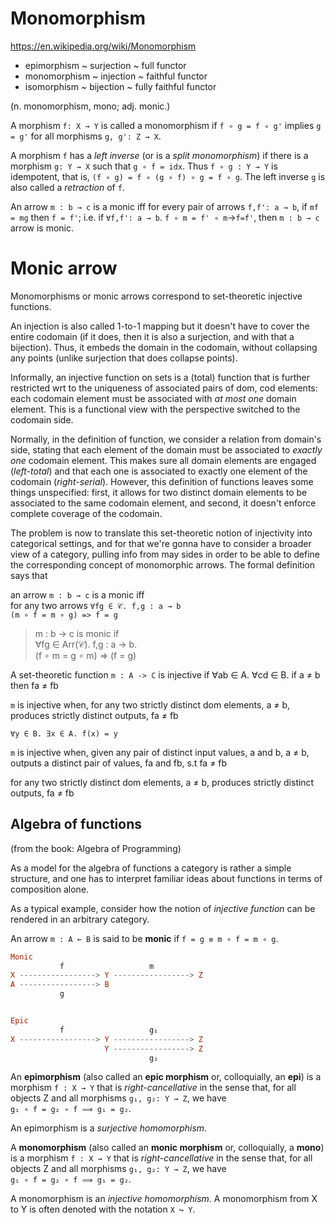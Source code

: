 # Monomorphism

https://en.wikipedia.org/wiki/Monomorphism

- epimorphism ~ surjection ~ full functor
- monomorphism ~ injection ~ faithful functor
- isomorphism ~ bijection ~ fully faithful functor


(n. monomorphism, mono; adj. monic.)

A morphism `f: X → Y` is called a monomorphism 
if `f ∘ g = f ∘ g'` implies `g = g'` 
for all morphisms `g, g': Z → X`.

A morphism `f` has a *left inverse* (or is a *split monomorphism*) if there is a morphism `g: Y → X` such that `g ∘ f = idx`. Thus `f ∘ g : Y → Y` is idempotent, that is, `(f ∘ g) = f ∘ (g ∘ f) ∘ g = f ∘ g`. The left inverse `g` is also called a *retraction* of `f`.

An arrow `m : b → c` is a monic iff for every pair of arrows `f,f': a → b`,
if `mf = mg` then `f = f'`; i.e. if `∀f,f': a → b`. `f ∘ m = f' ∘ m`->`f=f'`, then `m : b → c` arrow is monic.


# Monic arrow

Monomorphisms or monic arrows correspond to set-theoretic injective functions.

An injection is also called 1-to-1 mapping but it doesn't have to cover the entire codomain (if it does, then it is also a surjection, and with that a bijection). Thus, it embeds the domain in the codomain, without collapsing any points (unlike surjection that does collapse points).

Informally, an injective function on sets is a (total) function that is further restricted wrt to the uniqueness of associated pairs of dom, cod elements: each codomain element must be associated with *at most one* domain element. This is a functional view with the perspective switched to the codomain side.

Normally, in the definition of function, we consider a relation from domain's side, stating that each element of the domain must be associated to *exactly one* codomain element. This makes sure all domain elements are engaged (*left-total*) and that each one is associated to exactly one element of the codomain (*right-serial*). However, this definition of functions leaves some things unspecified: first, it allows for two distinct domain elements to be associated to the same codomain element, and second, it doesn't enforce complete coverage of the codomain.

The problem is now to translate this set-theoretic notion of injectivity into categorical settings, and for that we're gonna have to consider a broader view of a category, pulling info from may sides in order to be able to define the corresponding concept of monomorphic arrows. The formal definition says that

an arrow `m : b → c` is a monic iff     
for any two arrows `∀fg ∈ 𝒞. f,g : a → b`   
`(m ∘ f = m ∘ g) => f = g`

> m : b → c is monic if     
> ∀fg ∈ Arr(𝒞). f,g : a → b.      
> (f ∘ m = g ∘ m) => (f = g)









A set-theoretic function 
`m : A -> C` is injective if 
∀ab ∈ A. ∀cd ∈ B.
if
a ≠ b
then
fa ≠ fb

`m` is injective when, 
for any two 
strictly distinct 
dom elements, a ≠ b,
produces strictly distinct 
outputs, fa ≠ fb


`∀y ∈ B. ∃x ∈ A. f(x) = y`


`m` is injective when, 
given any pair of distinct 
input values, a and b, a ≠ b,
outputs a distinct pair of values, 
fa and fb, s.t fa ≠ fb


for any two 
strictly distinct 
dom elements, a ≠ b,
produces strictly distinct 
outputs, fa ≠ fb

## Algebra of functions

(from the book: Algebra of Programming)

As a model for the algebra of functions a category is rather a simple structure, and one has to interpret familiar ideas about functions in terms of composition alone.

As a typical example, consider how the notion of *injective function* can be rendered in an arbitrary category.

An arrow `m : A ← B` is said to be **monic** if `f = g ≡ m ∘ f = m ∘ g`.

```hs
Monic
           f                   m
X -----------------> Y -----------------> Z
A -----------------> B
           g


Epic
           f                   g₁
X -----------------> Y -----------------> Z
                     Y -----------------> Z
                               g₂
```

An **epimorphism** (also called an **epic morphism** or, colloquially, an **epi**) is a morphism `f : X → Y` that is *right-cancellative* in the sense that, for all objects Z and all morphisms `g₁, g₂: Y → Z`, we have    
`g₁ ∘ f = g₂ ∘ f ⟹ g₁ = g₂`.

An epimorphism is a *surjective homomorphism*. 


A **monomorphism** (also called an **monic morphism** or, colloquially, a **mono**) is a morphism `f : X → Y` that is *right-cancellative* in the sense that, for all objects Z and all morphisms `g₁, g₂: Y → Z`, we have    
`g₁ ∘ f = g₂ ∘ f ⟹ g₁ = g₂`.

A monomorphism is an *injective homomorphism*. 
A monomorphism from X to Y is often denoted with the notation `X ↪ Y`.
